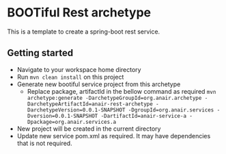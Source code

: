 # BOOTiful Rest archetype
This is a template to create a spring-boot rest service.

## Getting started
- Navigate to your workspace home directory
- Run `mvn clean install` on this project
- Generate new bootiful service project from this archetype
    - Replace package, artifactId in the bellow command as required
    `mvn archetype:generate -DarchetypeGroupId=org.anair.archetype -DarchetypeArtifactId=anair-rest-archetype -DarchetypeVersion=0.0.1-SNAPSHOT -DgroupId=org.anair.services -Dversion=0.0.1-SNAPSHOT -DartifactId=anair-service-a -Dpackage=org.anair.services.a`
- New project will be created in the current directory
- Update new service pom.xml as required. It may have dependencies that is not required.
